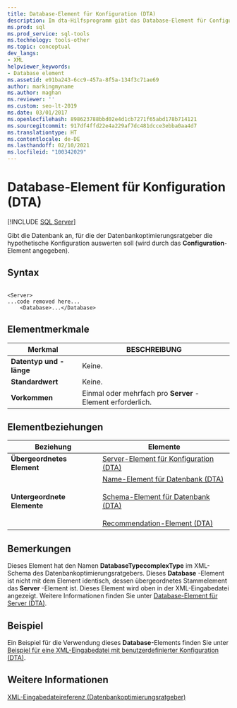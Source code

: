 ```yaml
---
title: Database-Element für Konfiguration (DTA)
description: Im dta-Hilfsprogramm gibt das Database-Element für Configuration die Datenbank an, für die Sie eine Konfiguration auswerten möchten.
ms.prod: sql
ms.prod_service: sql-tools
ms.technology: tools-other
ms.topic: conceptual
dev_langs:
- XML
helpviewer_keywords:
- Database element
ms.assetid: e91ba243-6cc9-457a-8f5a-134f3c71ae69
author: markingmyname
ms.author: maghan
ms.reviewer: ''
ms.custom: seo-lt-2019
ms.date: 03/01/2017
ms.openlocfilehash: 898623788bbd02e4d1cb7271f65abd178b714121
ms.sourcegitcommit: 917df4ffd22e4a229af7dc481dcce3ebba0aa4d7
ms.translationtype: HT
ms.contentlocale: de-DE
ms.lasthandoff: 02/10/2021
ms.locfileid: "100342029"
---
```

# <a name="database-element-for-configuration-dta"></a>Database-Element für Konfiguration (DTA)

 [!INCLUDE [SQL Server](../../includes/applies-to-version/sqlserver.md)]

Gibt die Datenbank an, für die der Datenbankoptimierungsratgeber die hypothetische Konfiguration auswerten soll (wird durch das **Configuration**-Element angegeben).  
  
## <a name="syntax"></a>Syntax  
  
```  
  
<Server>  
...code removed here...  
    <Database>...</Database>  
```  
  
## <a name="element-characteristics"></a>Elementmerkmale  
  
|Merkmal|BESCHREIBUNG|  
|--------------------|-----------------|  
|**Datentyp und -länge**|Keine.|  
|**Standardwert**|Keine.|  
|**Vorkommen**|Einmal oder mehrfach pro **Server** -Element erforderlich.|  
  
## <a name="element-relationships"></a>Elementbeziehungen  
  
|Beziehung|Elemente|  
|------------------|--------------|  
|**Übergeordnetes Element**|[Server-Element für Konfiguration &#40;DTA&#41;](../../tools/dta/server-element-for-configuration-dta.md)|  
|**Untergeordnete Elemente**|[Name-Element für Datenbank &#40;DTA&#41;](../../tools/dta/name-element-for-database-dta.md)<br /><br /> [Schema-Element für Datenbank &#40;DTA&#41;](../../tools/dta/schema-element-for-database-dta.md)<br /><br /> [Recommendation-Element &#40;DTA&#41;](../../tools/dta/recommendation-element-dta.md)|  
  
## <a name="remarks"></a>Bemerkungen  
 Dieses Element hat den Namen **DatabaseTypecomplexType** im XML-Schema des Datenbankoptimierungsratgebers. Dieses **Database** -Element ist nicht mit dem Element identisch, dessen übergeordnetes Stammelement das **Server** -Element ist. Dieses Element wird oben in der XML-Eingabedatei angezeigt. Weitere Informationen finden Sie unter [Database-Element für Server &#40;DTA&#41;](../../tools/dta/database-element-for-server-dta.md).  
  
## <a name="example"></a>Beispiel  
 Ein Beispiel für die Verwendung dieses **Database**-Elements finden Sie unter [Beispiel für eine XML-Eingabedatei mit benutzerdefinierter Konfiguration &#40;DTA&#41;](../../tools/dta/xml-input-file-sample-with-user-specified-configuration-dta.md).  
  
## <a name="see-also"></a>Weitere Informationen  
 [XML-Eingabedateireferenz &#40;Datenbankoptimierungsratgeber&#41;](../../tools/dta/xml-input-file-reference-database-engine-tuning-advisor.md)  
  
  
